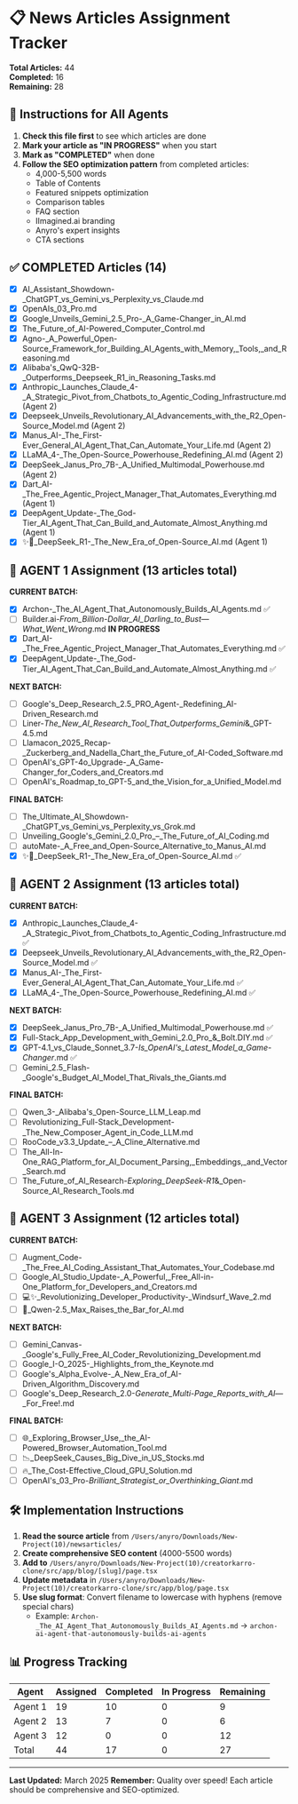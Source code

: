 # 📋 News Articles Assignment Tracker

**Total Articles:** 44  
**Completed:** 16  
**Remaining:** 28  

## 🎯 Instructions for All Agents

1. **Check this file first** to see which articles are done
2. **Mark your article as "IN PROGRESS"** when you start
3. **Mark as "COMPLETED"** when done
4. **Follow the SEO optimization pattern** from completed articles:
   - 4,000-5,500 words
   - Table of Contents
   - Featured snippets optimization
   - Comparison tables
   - FAQ section
   - IImagined.ai branding
   - Anyro's expert insights
   - CTA sections

## ✅ COMPLETED Articles (14)

- [x] AI_Assistant_Showdown-_ChatGPT_vs_Gemini_vs_Perplexity_vs_Claude.md
- [x] OpenAIs_03_Pro.md  
- [x] Google_Unveils_Gemini_2.5_Pro-_A_Game-Changer_in_AI.md
- [x] The_Future_of_AI-Powered_Computer_Control.md
- [x] Agno-_A_Powerful_Open-Source_Framework_for_Building_AI_Agents_with_Memory,_Tools,_and_Reasoning.md
- [x] Alibaba's_QwQ-32B-_Outperforms_Deepseek_R1_in_Reasoning_Tasks.md
- [x] Anthropic_Launches_Claude_4-_A_Strategic_Pivot_from_Chatbots_to_Agentic_Coding_Infrastructure.md (Agent 2)
- [x] Deepseek_Unveils_Revolutionary_AI_Advancements_with_the_R2_Open-Source_Model.md (Agent 2)
- [x] Manus_AI-_The_First-Ever_General_AI_Agent_That_Can_Automate_Your_Life.md (Agent 2)
- [x] LLaMA_4-_The_Open-Source_Powerhouse_Redefining_AI.md (Agent 2)
- [x] DeepSeek_Janus_Pro_7B-_A_Unified_Multimodal_Powerhouse.md (Agent 2)
- [x] Dart_AI-_The_Free_Agentic_Project_Manager_That_Automates_Everything.md (Agent 1)
- [x] DeepAgent_Update-_The_God-Tier_AI_Agent_That_Can_Build_and_Automate_Almost_Anything.md (Agent 1)
- [x] ✨🤖_DeepSeek_R1-_The_New_Era_of_Open-Source_AI.md (Agent 1)

## 🔄 AGENT 1 Assignment (13 articles total)

**CURRENT BATCH:**
- [x] Archon-_The_AI_Agent_That_Autonomously_Builds_AI_Agents.md ✅
- [ ] Builder.ai-_From_Billion-Dollar_AI_Darling_to_Bust_—_What_Went_Wrong_.md **IN PROGRESS**
- [x] Dart_AI-_The_Free_Agentic_Project_Manager_That_Automates_Everything.md ✅
- [x] DeepAgent_Update-_The_God-Tier_AI_Agent_That_Can_Build_and_Automate_Almost_Anything.md ✅

**NEXT BATCH:**
- [ ] Google's_Deep_Research_2.5_PRO_Agent-_Redefining_AI-Driven_Research.md
- [ ] Liner-_The_New_AI_Research_Tool_That_Outperforms_Gemini_&_GPT-4.5.md
- [ ] Llamacon_2025_Recap-_Zuckerberg_and_Nadella_Chart_the_Future_of_AI-Coded_Software.md
- [ ] OpenAI's_GPT-4o_Upgrade-_A_Game-Changer_for_Coders_and_Creators.md
- [ ] OpenAI's_Roadmap_to_GPT-5_and_the_Vision_for_a_Unified_Model.md

**FINAL BATCH:**
- [ ] The_Ultimate_AI_Showdown-_ChatGPT_vs_Gemini_vs_Perplexity_vs_Grok.md
- [ ] Unveiling_Google's_Gemini_2.0_Pro_–_The_Future_of_AI_Coding.md
- [ ] autoMate-_A_Free_and_Open-Source_Alternative_to_Manus_AI.md
- [x] ✨🤖_DeepSeek_R1-_The_New_Era_of_Open-Source_AI.md ✅

## 🔄 AGENT 2 Assignment (13 articles total)

**CURRENT BATCH:**
- [x] Anthropic_Launches_Claude_4-_A_Strategic_Pivot_from_Chatbots_to_Agentic_Coding_Infrastructure.md ✅
- [x] Deepseek_Unveils_Revolutionary_AI_Advancements_with_the_R2_Open-Source_Model.md ✅
- [x] Manus_AI-_The_First-Ever_General_AI_Agent_That_Can_Automate_Your_Life.md ✅
- [x] LLaMA_4-_The_Open-Source_Powerhouse_Redefining_AI.md ✅

**NEXT BATCH:**
- [x] DeepSeek_Janus_Pro_7B-_A_Unified_Multimodal_Powerhouse.md ✅
- [x] Full-Stack_App_Development_with_Gemini_2.0_Pro_&_Bolt.DIY.md ✅
- [x] GPT-4.1_vs_Claude_Sonnet_3.7-_Is_OpenAI's_Latest_Model_a_Game-Changer_.md ✅
- [ ] Gemini_2.5_Flash-_Google's_Budget_AI_Model_That_Rivals_the_Giants.md

**FINAL BATCH:**
- [ ] Qwen_3-_Alibaba's_Open-Source_LLM_Leap.md
- [ ] Revolutionizing_Full-Stack_Development-_The_New_Composer_Agent_in_Code_LLM.md
- [ ] RooCode_v3.3_Update_–_A_Cline_Alternative.md
- [ ] The_All-In-One_RAG_Platform_for_AI_Document_Parsing,_Embeddings,_and_Vector_Search.md
- [ ] The_Future_of_AI_Research-_Exploring_DeepSeek-R1_&_Open-Source_AI_Research_Tools.md

## 🔄 AGENT 3 Assignment (12 articles total)

**CURRENT BATCH:**
- [ ] Augment_Code-_The_Free_AI_Coding_Assistant_That_Automates_Your_Codebase.md
- [ ] Google_AI_Studio_Update-_A_Powerful,_Free_All-in-One_Platform_for_Developers_and_Creators.md
- [ ] 💻✨_Revolutionizing_Developer_Productivity-_Windsurf_Wave_2.md
- [ ] 🤖_Qwen-2.5_Max_Raises_the_Bar_for_AI.md

**NEXT BATCH:**
- [ ] Gemini_Canvas-_Google's_Fully_Free_AI_Coder_Revolutionizing_Development.md
- [ ] Google_I-O_2025-_Highlights_from_the_Keynote.md
- [ ] Google's_Alpha_Evolve-_A_New_Era_of_AI-Driven_Algorithm_Discovery.md
- [ ] Google's_Deep_Research_2.0-_Generate_Multi-Page_Reports_with_AI_—_For_Free!.md

**FINAL BATCH:**
- [ ] 🌐_Exploring_Browser_Use,_the_AI-Powered_Browser_Automation_Tool.md
- [ ] 📉_DeepSeek_Causes_Big_Dive_in_US_Stocks.md
- [ ] 🔥_The_Cost-Effective_Cloud_GPU_Solution.md
- [ ] OpenAI's_03_Pro-_Brilliant_Strategist_or_Overthinking_Giant_.md

## 🛠️ Implementation Instructions

1. **Read the source article** from `/Users/anyro/Downloads/New-Project(10)/newsarticles/`
2. **Create comprehensive SEO content** (4000-5500 words)
3. **Add to** `/Users/anyro/Downloads/New-Project(10)/creatorkarro-clone/src/app/blog/[slug]/page.tsx`
4. **Update metadata** in `/Users/anyro/Downloads/New-Project(10)/creatorkarro-clone/src/app/blog/page.tsx`
5. **Use slug format**: Convert filename to lowercase with hyphens (remove special chars)
   - Example: `Archon-_The_AI_Agent_That_Autonomously_Builds_AI_Agents.md` → `archon-ai-agent-that-autonomously-builds-ai-agents`

## 📊 Progress Tracking

| Agent | Assigned | Completed | In Progress | Remaining |
|-------|----------|-----------|-------------|-----------|
| Agent 1 | 19 | 10 | 0 | 9 |
| Agent 2 | 13 | 7 | 0 | 6 |
| Agent 3 | 12 | 0 | 0 | 12 |
| Total | 44 | 17 | 0 | 27 |

---

**Last Updated:** March 2025
**Remember:** Quality over speed! Each article should be comprehensive and SEO-optimized.